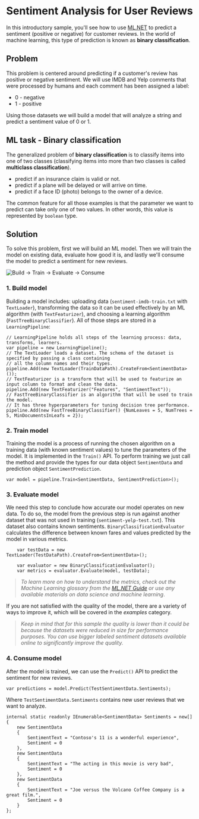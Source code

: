 # Sentiment Analysis for User Reviews
In this introductory sample, you'll see how to use [ML.NET](https://www.microsoft.com/net/learn/apps/machine-learning-and-ai/ml-dotnet) to predict a sentiment (positive or negative) for customer reviews. In the world of machine learning, this type of prediction is known as **binary classification**.

## Problem
This problem is centered around predicting if a customer's review has positive or negative sentiment. We will use IMDB and Yelp comments that were processed by humans and each comment has been assigned a label: 
* 0 - negative
* 1 - positive

Using those datasets we will build a model that will analyze a string and predict a sentiment value of 0 or 1.

## ML task - Binary classification
The generalized problem of **binary classification** is to classify items into one of two classes (classifying items into more than two classes is called **multiclass classification**).

* predict if an insurance claim is valid or not.
* predict if a plane will be delayed or will arrive on time.
* predict if a face ID (photo) belongs to the owner of a device.

The common feature for all those examples is that the parameter we want to predict can take only one of two values. In other words, this value is represented by `boolean` type.

## Solution
To solve this problem, first we will build an ML model. Then we will train the model on existing data, evaluate how good it is, and lastly we'll consume the model to predict a sentiment for new reviews.

![Build -> Train -> Evaluate -> Consume](../../../../../master/samples/csharp/getting-started/shared_content/modelpipeline.png)

### 1. Build model

Building a model includes: uploading data (`sentiment-imdb-train.txt` with `TextLoader`), transforming the data so it can be used effectively by an ML algorithm (with `TextFeaturizer`), and choosing a learning algorithm (`FastTreeBinaryClassifier`). All of those steps are stored in a `LearningPipeline`:
```CSharp
// LearningPipeline holds all steps of the learning process: data, transforms, learners.  
var pipeline = new LearningPipeline();
// The TextLoader loads a dataset. The schema of the dataset is specified by passing a class containing
// all the column names and their types.
pipeline.Add(new TextLoader(TrainDataPath).CreateFrom<SentimentData>());
// TextFeaturizer is a transform that will be used to featurize an input column to format and clean the data.
pipeline.Add(new TextFeaturizer("Features", "SentimentText"));
// FastTreeBinaryClassifier is an algorithm that will be used to train the model.
// It has three hyperparameters for tuning decision tree performance. 
pipeline.Add(new FastTreeBinaryClassifier() {NumLeaves = 5, NumTrees = 5, MinDocumentsInLeafs = 2});
```
### 2. Train model
Training the model is a process of running the chosen algorithm on a training data (with known sentiment values) to tune the parameters of the model. It is implemented in the `Train()` API. To perform training we just call the method and provide the types for our data object `SentimentData` and  prediction object `SentimentPrediction`.
```CSharp
var model = pipeline.Train<SentimentData, SentimentPrediction>();
```
### 3. Evaluate model
We need this step to conclude how accurate our model operates on new data. To do so, the model from the previous step is run against another dataset that was not used in training (`sentiment-yelp-test.txt`). This dataset also contains known sentiments. `BinaryClassificationEvaluator` calculates the difference between known fares and values predicted by the model in various metrics.
```CSharp
    var testData = new TextLoader(TestDataPath).CreateFrom<SentimentData>();

    var evaluator = new BinaryClassificationEvaluator();
    var metrics = evaluator.Evaluate(model, testData);
```
>*To learn more on how to understand the metrics, check out the Machine Learning glossary from the [ML.NET Guide](https://docs.microsoft.com/en-us/dotnet/machine-learning/) or use any available materials on data science and machine learning*.

If you are not satisfied with the quality of the model, there are a variety of ways to improve it, which will be covered in the *examples* category.

>*Keep in mind that for this sample the quality is lower than it could be because the datasets were reduced in size for performance purposes. You can use bigger labeled sentiment datasets available online to significantly improve the quality.*

### 4. Consume model
After the model is trained, we can use the `Predict()` API to predict the sentiment for new reviews. 

```CSharp
var predictions = model.Predict(TestSentimentData.Sentiments);
```
Where `TestSentimentData.Sentiments` contains new user reviews that we want to analyze.

```CSharp
internal static readonly IEnumerable<SentimentData> Sentiments = new[]
{
    new SentimentData
    {
        SentimentText = "Contoso's 11 is a wonderful experience",
        Sentiment = 0
    },
    new SentimentData
    {
        SentimentText = "The acting in this movie is very bad",
        Sentiment = 0
    },
    new SentimentData
    {
        SentimentText = "Joe versus the Volcano Coffee Company is a great film.",
        Sentiment = 0
    }
};
```
